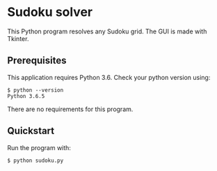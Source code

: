
# Sudoku solver

This Python program resolves any Sudoku grid. The GUI is made with Tkinter.

## Prerequisites

This application requires Python 3.6. Check your python version using:

````
$ python --version
Python 3.6.5
````

There are no requirements for this program.

## Quickstart

Run the program with:

```
$ python sudoku.py
```
